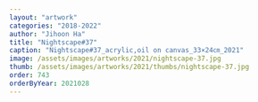```yaml
---
layout: "artwork"
categories: "2018-2022"
author: "Jihoon Ha"
title: "Nightscape#37"
caption: "Nightscape#37_acrylic,oil on canvas_33×24㎝_2021"
image: /assets/images/artworks/2021/nightscape-37.jpg
thumb: /assets/images/artworks/2021/thumbs/nightscape-37.jpg
order: 743
orderByYear: 2021028
---
```

